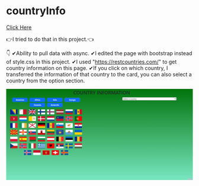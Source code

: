 # countryInfo

[Click Here](https://ridvankoseler.github.io/countryInfo/)

👉I tried to do that in this project.👈

👇
✔Ability to pull data with async.
✔I edited the page with bootstrap instead of style.css in this project.
✔I used "https://restcountries.com/" to get country information on this page.
✔If you click on which country, I transferred the information of that country to the card, you can also select a country from the option section.

![](Animation.gif)
